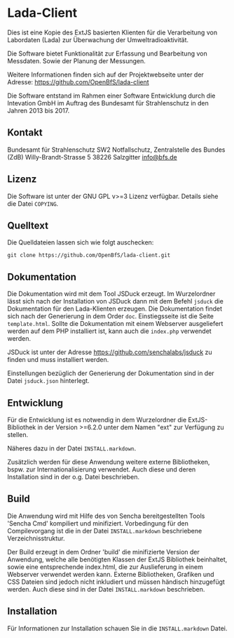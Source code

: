 Lada-Client
===========
Dies ist eine Kopie des ExtJS basierten Klienten für die
Verarbeitung von Labordaten (Lada) zur Überwachung der Umweltradioaktivität.

Die Software bietet Funktionalität zur Erfassung und Bearbeitung
von Messdaten. Sowie der Planung der Messungen.

Weitere Informationen finden sich auf der Projektwebseite unter
der Adresse: https://github.com/OpenBfS/lada-client

Die Software entstand im Rahmen einer Software Entwicklung durch die
Intevation GmbH im Auftrag des Bundesamt für Strahlenschutz in den Jahren 2013
bis 2017.

Kontakt
-------
Bundesamt für Strahlenschutz
SW2 Notfallschutz, Zentralstelle des Bundes (ZdB)
Willy-Brandt-Strasse 5
38226 Salzgitter
info@bfs.de

Lizenz
------
Die Software ist unter der GNU GPL v>=3 Lizenz verfügbar.
Details siehe die Datei `COPYING`.

Quelltext
---------
Die Quelldateien lassen sich wie folgt auschecken:
```
git clone https://github.com/OpenBfS/lada-client.git
```

Dokumentation
-------------
Die Dokumentation wird mit dem Tool JSDuck erzeugt.
Im Wurzelordner lässt sich nach der Installation von JSDuck dann mit dem
Befehl `jsduck` die Dokumentation für den Lada-Klienten erzeugen.
Die Dokumentation findet sich nach der Generierung in dem Order `doc`.
Einstiegsseite ist die Seite `template.html`.
Sollte die Dokumentation mit einem Webserver ausgeliefert werden auf dem
PHP installiert ist, kann auch die `index.php` verwendet werden.

JSDuck ist unter der Adresse https://github.com/senchalabs/jsduck
zu finden und muss installiert werden.

Einstellungen bezüglich der Generierung der Dokumentation sind in der Datei
`jsduck.json` hinterlegt.

Entwicklung
-----------
Für die Entwicklung ist es notwendig in dem Wurzelordner die ExtJS-Bibliothek
in der Version >=6.2.0 unter dem Namen "ext" zur Verfügung zu stellen.

Näheres dazu in der Datei `INSTALL.markdown`.

Zusätzlich werden für diese Anwendung weitere externe Bibliotheken, bspw. zur
Internationalisierung verwendet. Auch diese und deren Installation
sind in der o.g. Datei beschrieben.


Build
-----
Die Anwendung wird mit Hilfe des von Sencha bereitgestellten Tools 'Sencha Cmd'
kompiliert und minifiziert. Vorbedingung für den Compilevorgang ist die in der
Datei `INSTALL.markdown` beschriebene Verzeichnisstruktur.

Der Build erzeugt in dem Ordner 'build' die minifizierte Version der Anwendung,
welche alle benötigten Klassen der ExtJS Bibliothek beinhaltet, sowie eine
entsprechende index.html, die zur Auslieferung in einem Webserver verwendet
werden kann. Externe Bibliotheken, Grafiken und CSS Dateien sind jedoch nicht
inkludiert und müssen händisch hinzugefügt werden. Auch diese sind in der Datei
`INSTALL.markdown` beschrieben.

Installation
------------
Für Informationen zur Installation schauen Sie in die `INSTALL.markdown` Datei.
